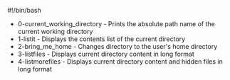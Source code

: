 #!/bin/bash
* 0-current_working_directory - Prints the absolute path name of the current working directory
* 1-listit - Displays the contents list of the current directory
* 2-bring_me_home - Changes directory to the user's home directory
* 3-listfiles - Displays current directory content in long format
* 4-listmorefiles - Displays current directory content and hidden files in long format

